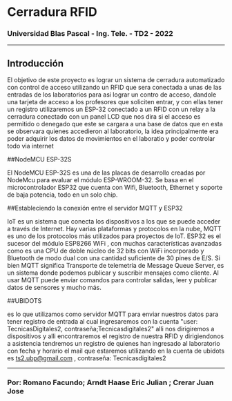 # Cerradura RFID

### Universidad Blas Pascal - Ing. Tele. - TD2 - 2022
------------------------------------------------------------------------------------------

## Introducción

El objetivo de este proyecto es lograr un sistema de cerradura automatizado con control de acceso utilizando un RFID que sera conectada a unas de las entradas de los laboratorios para asi lograr un contro de acceso, dandole una tarjeta de acceso a los profesores que soliciten entrar, y con ellas tener un registro 
utilizaremos un ESP-32 conectado a un RFID con un relay a la cerradura conectado con un panel LCD que nos dira si el acceso es permitido o denegado que este se cargara a una base de datos que en esta se observara quienes accedieron al laboratorio, la idea principalmente era poder adquirir los datos de movimientos en el laboratio y poder controlar todo via internet 

##NodeMCU ESP-32S

El NodeMCU ESP-32S es una de las placas de desarrollo creadas por NodeMcu para evaluar el módulo ESP-WROOM-32. Se basa en el microcontrolador ESP32 que cuenta con Wifi, Bluetooth, Ethernet y soporte de baja potencia, todo en un solo chip.

##Estableciendo la conexión entre el servidor MQTT y ESP32 

IoT es un sistema que conecta los dispositivos a los que se puede acceder a través de Internet. Hay varias plataformas y protocolos en la nube, MQTT es uno de los protocolos más utilizados para proyectos de IoT. ESP32 es el sucesor del módulo ESP8266 WiFi , con muchas características avanzadas como es una CPU de doble núcleo de 32 bits con WiFi incorporado y Bluetooth de modo dual con una cantidad suficiente de 30 pines de E/S. Si bien MQTT significa Transporte de telemetría de Message Queue Server, es un sistema donde podemos publicar y suscribir mensajes como cliente. Al usar MQTT puede enviar comandos para controlar salidas, leer y publicar datos de sensores y mucho más.

##UBIDOTS

es lo que utilizamos como servidor MQTT para enviar nuestros datos para tener registro de entrada
al cual ingresaremos con la cuenta "user: TecnicasDigitales2, contraseña;Tecnicasdigitales2"
alli nos dirigiremos a dispositivos y alli encontraremos el registro de nuestra RFID y dirigiendonos a asistencia tendremos un registro de quienes han ingresado al laboratorio con fecha y horario 
el mail que estaremos utilizando en la cuenta de ubidots es ts2.ubp@gmail.com , contraseña: Tecnicasdigitales2 





------------------------------------------------------------------------------------------
### Por: Romano Facundo; Arndt Haase Eric Julian ; Crerar Juan Jose 
